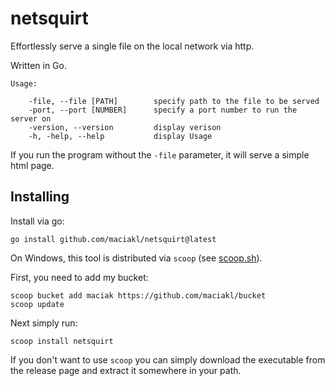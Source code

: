# netsquirt

Effortlessly serve a single file on the local network via http.

Written in Go.

    Usage:

        -file, --file [PATH]        specify path to the file to be served
        -port, --port [NUMBER]      specify a port number to run the server on
        -version, --version         display verison
        -h, -help, --help           display Usage

If you run the program without the `-file` parameter, it will serve a simple html page.

## Installing

Install via go:
 
    go install github.com/maciakl/netsquirt@latest

On Windows, this tool is distributed via `scoop` (see [scoop.sh](https://scoop.sh)).

First, you need to add my bucket:

    scoop bucket add maciak https://github.com/maciakl/bucket
    scoop update

 Next simply run:
 
    scoop install netsquirt

If you don't want to use `scoop` you can simply download the executable from the release page and extract it somewhere in your path.
